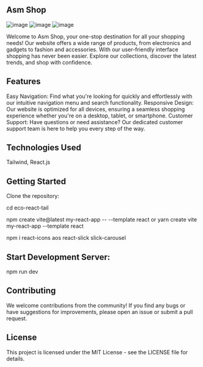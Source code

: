 ##   Asm  Shop
![image](https://github.com/asm2212/eco-react-tail/assets/146835831/0867154f-da30-4256-96e1-f1ba5b93bb79)
![image](https://github.com/asm2212/eco-react-tail/assets/146835831/cb4ad0d6-e351-46f0-ae2b-b075e498ad69)
![image](https://github.com/asm2212/eco-react-tail/assets/146835831/20f3e6c8-8748-4a90-b600-4ffa0eaf4db9)

Welcome to Asm Shop, your one-stop destination for all your shopping needs! Our website offers a wide range of products, from electronics and gadgets to fashion and accessories. With our user-friendly interface shopping has never been easier. Explore our collections, discover the latest trends, and shop with confidence.

##  Features

Easy Navigation: Find what you're looking for quickly and effortlessly with our intuitive navigation menu and search functionality.
Responsive Design: Our website is optimized for all devices, ensuring a seamless shopping experience whether you're on a desktop, tablet, or smartphone.
Customer Support: Have questions or need assistance? Our dedicated customer support team is here to help you every step of the way.
##  Technologies Used
Tailwind, React.js

##  Getting Started
Clone the repository:

cd eco-react-tail

npm create vite@latest my-react-app -- --template react
or
yarn create vite my-react-app --template react

npm i
react-icons
aos
react-slick
slick-carousel

##  Start Development Server:

npm run dev

##  Contributing
We welcome contributions from the community! If you find any bugs or have suggestions for improvements, please open an issue or submit a pull request.

##  License
This project is licensed under the MIT License - see the LICENSE file for details.
